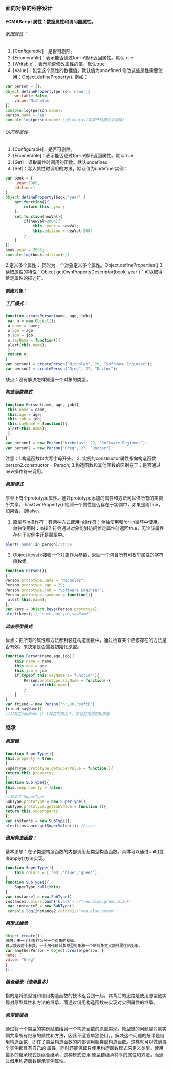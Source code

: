 ### 面向对象的程序设计
#### ECMAScript 属性：数据属性和访问器属性。
###### 数据属性：
1. [Configurable]：是否可删除。
2. [Enumerable]：表示能否通过for-in循环返回属性。默认true  
3. [Writable]：表示能否修改属性的值。默认true
4. [Value]：包含这个属性的数据值。默认值为undefined
修改这些属性需要使用：Object.defineProperty().
例如：
```js
var person = {};
Object.defineProperty(person,'name',{
    writable:false,
    value:'Nicholas'
})
console.log(person.name);
person.name = 'aa'
console.log(person.name) //Nicholas(如果严格模式会报错)
```
###### 访问器属性
1. [Configurable]：是否可删除。
2. [Enumerable]：表示能否通过for-in循环返回属性。默认true  
3. [Get]：读取属性时调用的函数。默认undefined
4. [Set]：写入属性时调用的方法。默认值为undefine
实例：
```js
var book = {
    _year:2005,
    edition:1
}
Object.defineProperty(book,'year',{
    get:function(){
        return this._year;
    },
    set:function(newVal){
        if(newVal>2004){
            this._year = newVal;
            this.edition = newVal-2004
        }
    }
})
book.year = 2005;
console.log(book.edition)//1
```
2.定义多个属性：
同时为一个对象定义多个属性。Object.defineProperties()
3.读取属性的特性：Object.getOwnPropertyDescriptor(book,'year')：可以取得给定属性的描述符。

#### 创建对象：
##### 工厂模式：
```js
function createPerson(name, age, job){ 
 var o = new Object(); 
 o.name = name; 
 o.age = age; 
 o.job = job; 
 o.sayName = function(){ 
 alert(this.name); 
 }; 
 return o; 
} 
var person1 = createPerson("Nicholas", 29, "Software Engineer"); 
var person2 = createPerson("Greg", 27, "Doctor");
```
缺点：没有解决怎样知道一个对象的类型。
##### 构造函数模式
```js
function Person(name, age, job){ 
 this.name = name; 
 this.age = age; 
 this.job = job; 
 this.sayName = function(){ 
 alert(this.name); 
 }; 
} 
var person1 = new Person("Nicholas", 29, "Software Engineer"); 
var person2 = new Person("Greg", 27, "Doctor");
```
注意：1.构造函数以大写字母开头。
2. 实例的constructor属性指向构造函数
person2.constructor = Person;
3.构造函数和其他函数的区别在于：是否通过new操作符来调用。

##### 原型模式
原型上有个prototype属性。通过prototype添加的属性和方法可以供所有的实例所共享。
hasOwnProperty():检测一个属性是否存在于实例中，如果是则true，如果否，则false。

1. 原型与in操作符：有两种方式使用in操作符：单独使用和for-in循环中使用。
单独使用时：in操作符会通过对象能够访问给定属性时返回true，无论该属性存在于实例中还是原型中。
```js
alert('name' in person)//true
```
2. Object.keys():接收一个对象作为参数，返回一个包含所有可枚举属性的字符串数组。
```js
function Person(){ 
} 
Person.prototype.name = "Nicholas"; 
Person.prototype.age = 29; 
Person.prototype.job = "Software Engineer"; 
Person.prototype.sayName = function(){ 
 alert(this.name); 
}; 
var keys = Object.keys(Person.prototype); 
alert(keys); //"name,age,job,sayName"

```
 ##### 动态原型模式
 优点：把所有的属性和方法都封装在构造函数中，通过检查某个应该存在的方法是否有效，来决定是否需要初始化原型。
 ```js
 function Person(name,age,job){
     this.name = name
     this.age = age
     this.job = job
     if(typeof this.sayName !='function'){
         Person.prototype.sayName = function(){
             alert(this.name)
         }
     }
 }
 var friend = new Person('n',30,'softE')
 friend.sayName()
 //只有在sayName（）不存在的情况下，才会把他添加到原型
 ```
 
 ### 继承
 ##### 原型链
 ```js
 function SuperType(){ 
 this.property = true; 
}
SuperType.prototype.getSuperValue = function(){ 
 return this.property; 
}; 
function SubType(){ 
 this.subproperty = false; 
} 
//继承了 SuperType 
SubType.prototype = new SuperType(); 
SubType.prototype.getSubValue = function (){ 
 return this.subproperty; 
}; 
var instance = new SubType(); 
alert(instance.getSuperValue()); //true
 ```
 ##### 借用构造函数：
 基本思想：在子类型构造函数的内部调用超类型构造函数。具体可以通过call()或者apply()方法实现。
 ```js
 function SuperType(){
     this.colors = ['red','blue','green']
 }
 function SubType(){
     SuperType.call(this)
 }
 var instance1 = new SubType()
 instance1.colors.push('black') //"red,blue,green,black"
  var instance2 = new SubType()
  console.log(instance2.colors)//"red,blue,green"
 ```
 ##### 原型式继承
 ```js
 Object.create()：
 思想：用一个对象作为另一个对象的基础。
 可以接收两个参数，一个用作新对象原型对象和一个新对象定义额外属性的对象。
 var anotherPerson = Object.create(person, { 
 name: { 
 value: "Greg" 
 } 
});
 ```
 ##### 组合继承（使用最多）
 指的是将原型链和借用构造函数的技术组合到一起。其背后的思路是使用原型链实现对原型属性和方法的继承，而通过借用构造函数来实现对实例属性的继承。

 ##### 原型链继承
 通过将一个类型的实例赋值给另一个构造函数的原型实现。原型链的问题是对象实例共享所有继承的属性和方法，因此不适宜单独使用。。解决这个问题的技术是借
用构造函数，即在子类型构造函数的内部调用超类型构造函数。这样就可以做到每个实例都具有自己的
属性，同时还能保证只使用构造函数模式来定义类型。使用最多的继承模式是组合继承，这种模式使用
原型链继承共享的属性和方法，而通过借用构造函数继承实例属性。
 

